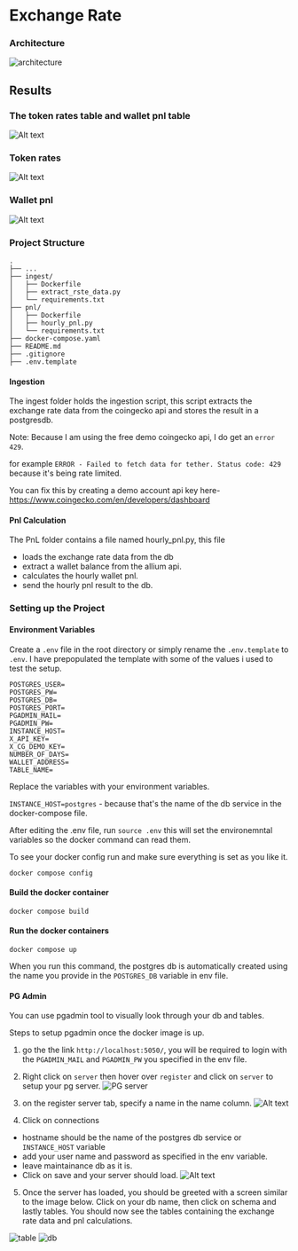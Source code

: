 # Exchange Rate

### Architecture
![architecture](images/architecture.png)

## Results
### The token rates table and wallet pnl table
![Alt text](images/tables-result.png)

### Token rates
![Alt text](images/token-rate.png)

### Wallet pnl
![Alt text](images/pnl-result.png)

###


### Project Structure

    .
    ├── ...
    ├── ingest/                 
    │   ├── Dockerfile         
    │   ├── extract_rste_data.py
    │   └── requirements.txt          
    ├── pnl/
    │   ├── Dockerfile         
    │   ├── hourly_pnl.py
    │   └── requirements.txt          
    ├── docker-compose.yaml                  
    ├── README.md         
    ├── .gitignore
    ├── .env.template

#### Ingestion

The ingest folder holds the ingestion script, this script extracts the exchange rate data from the coingecko api and stores the result in a postgresdb.

Note: Because I am using the free demo coingecko api, I do get an `error 429`.

for example `ERROR - Failed to fetch data for tether. Status code: 429` because it's being rate limited.

You can fix this by creating a demo account api key here- https://www.coingecko.com/en/developers/dashboard


#### Pnl Calculation

The PnL folder contains a file named hourly_pnl.py, this file 
- loads the exchange rate data from the db
- extract a wallet balance from the allium api.
- calculates the hourly wallet pnl.
- send the hourly pnl result to the db.


### Setting up the Project

#### Environment Variables
Create a `.env` file in the root directory or simply rename the `.env.template` to `.env`. I have prepopulated the template with some of the values i used to test the setup.

```
POSTGRES_USER=
POSTGRES_PW=
POSTGRES_DB=
POSTGRES_PORT=
PGADMIN_MAIL=
PGADMIN_PW=
INSTANCE_HOST=
X_API_KEY=
X_CG_DEMO_KEY=
NUMBER_OF_DAYS=
WALLET_ADDRESS=
TABLE_NAME=
```

Replace the variables with your environment variables.

`INSTANCE_HOST=postgres` - because that's the name of the db service in the docker-compose file.

After editing the .env file, run `source .env` this will set the environemntal variables so the docker command can read them.

To see your docker config run and make sure everything is set as you like it.

`docker compose config`

#### Build the docker container

`docker compose build`

#### Run the docker containers

`docker compose up`

When you run this command, the postgres db is automatically created using the name you provide in the `POSTGRES_DB` variable in env file.


#### PG Admin

You can use pgadmin tool to visually look through your db and tables.

Steps to setup pgadmin once the docker image is up.

1. go the the link `http://localhost:5050/`, you will be required to login with the `PGADMIN_MAIL` and `PGADMIN_PW` you specified in the env file.

2. Right click on `server` then hover over `register` and click on `server` to setup your pg server.
![PG server](images/server.png)

3. on the register server tab, specify a name in the name column.
![Alt text](images/register.png)

4. Click on connections 
- hostname should be the name of the postgres db service or `INSTANCE_HOST` variable
- add your user name and password as specified in the env variable.
- leave maintainance db as it is.
- Click on save and your server should load.
![Alt text](images/connection.png)

5. Once the server has loaded, you should be greeted with a screen similar to the image below. Click on your db name, then click on schema and lastly tables. You should now see the tables containing the exchange rate data and pnl calculations.

![table](images/db.png)
![db](images/tables.png)